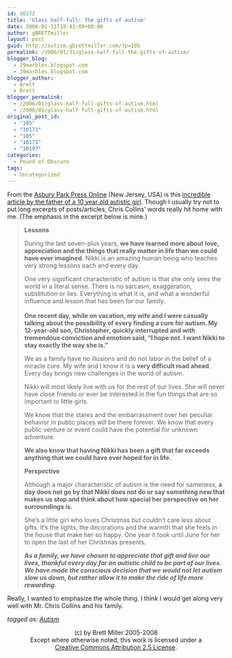 ```yaml
---
id: 10172
title: 'Glass half-full: The gifts of autism'
date: 2006-01-31T18:43:00+00:00
author: gBRETTmiller
layout: post
guid: http://autism.gbrettmiller.com/?p=105
permalink: /2006/01/31/glass-half-full-the-gifts-of-autism/
blogger_blog:
  - 29marbles.blogspot.com
  - 29marbles.blogspot.com
blogger_author:
  - Brett
  - Brett
blogger_permalink:
  - /2006/01/glass-half-full-gifts-of-autism.html
  - /2006/01/glass-half-full-gifts-of-autism.html
original_post_id:
  - "105"
  - "10171"
  - "105"
  - "10171"
  - "10197"
categories:
  - Pound of Obscure
tags:
  - Uncategorized
---
```

From the [Asbury Park Press Online](http://www.app.com) (New Jersey, USA) is this [incredible article by the father of a 10 year old autistic girl](http://www.app.com/apps/pbcs.dll/article?AID=/20060108/LIFE/601080344/1006). Though I usually try not to put long excerpts of posts/articles, Chris Collins&#8217; words really hit home with me. (The emphasis in the excerpt below is mine.) 

> **Lessons**
> 
> During the last seven-plus years, <span style="font-weight:bold;">we have learned more about love, appreciation and the things that really matter in life than we could have ever imagined<span style="font-style:italic;"></span></span>. Nikki is an amazing human being who teaches very strong lessons each and every day.
> 
> One very significant characteristic of autism is that she only sees the world in a literal sense. There is no sarcasm, exaggeration, substitution or lies. Everything is what it is, and what a wonderful influence and lesson that has been for our family.  
> <span style="font-weight:bold;"><br />One recent day, while on vacation, my wife and I were casually talking about the possibility of every finding a cure for autism. My 12-year-old son, Christopher, quickly interrupted and with tremendous conviction and emotion said, &#8220;I hope not. I want Nikki to stay exactly the way she is.&#8221;<span style="font-style:italic;"></span></span>
> 
> We as a family have no illusions and do not labor in the belief of a miracle cure. My wife and I know it is a <span style="font-weight:bold;">very difficult road ahead</span>. Every day brings new challenges in the world of autism.
> 
> Nikki will most likely live with us for the rest of our lives. She will never have close friends or ever be interested in the fun things that are so important to little girls.
> 
> We know that the stares and the embarrassment over her peculiar behavior in public places will be there forever. We know that every public venture or event could have the potential for unknown adventure.
> 
> <span style="font-weight:bold;">We also know that having Nikki has been a gift that far exceeds anything that we could have ever hoped for in life.<span style="font-style:italic;"></span></span>
> 
> **Perspective**
> 
> Although a major characteristic of autism is the need for sameness, <span style="font-weight:bold;">a day does not go by that Nikki does not do or say something new that makes us stop and think about how special her perspective on her surroundings is.<span style="font-style:italic;"></span></span>
> 
> She&#8217;s a little girl who loves Christmas but couldn&#8217;t care less about gifts. It&#8217;s the lights, the decorations and the warmth that she feels in the house that make her so happy. One year it took until June for her to open the last of her Christmas presents.
> 
> <span style="font-style:italic;"><span style="font-weight:bold;">As a family, we have chosen to appreciate that gift and live our lives, thankful every day for an autistic child to be part of our lives. We have made the conscious decision that we would not let autism slow us down, but rather allow it to make the ride of life more rewarding.</span></span>

Really, I wanted to emphasize the whole thing. I think I would get along very well with Mr. Chris Collins and his family.

_tagged as: <a href="http://technorati.com/tag/autism" rel="tag">Autism</a>_

<div class="blogger-post-footer">
  <p align="center">
    (c) by Brett Miller 2005-2008<br /> Except where otherwise noted, this work is licensed under a<br /> <a href="http://creativecommons.org/licenses/by/2.5/" rel="license">Creative Commons Attribution 2.5 License</a>.
  </p>
</div>